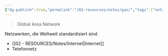 ```yaml
---
{"dg-publish":true,"permalink":"/02-resources/notes/gan/","tags":["netzwerk"],"noteIcon":"","updated":"2025-08-26T16:35:04.031+02:00"}
---
```


> Global Area Network

Netzwerken, die Weltweit standardisiert sind.
- [[02 - RESOURCES/Notes/Internet\|Internet]]
- Telefonnetz
